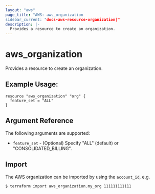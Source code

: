 ```yaml
---
layout: "aws"
page_title: "AWS: aws_organization
sidebar_current: "docs-aws-resource-organization|"
description: |-
  Provides a resource to create an organization.
---
```


# aws\_organization

Provides a resource to create an organization.

## Example Usage:

```hcl
resource "aws_organization" "org" {
  feature_set = "ALL"
}
```

## Argument Reference

The following arguments are supported:

* `feature_set` - (Optional) Specify "ALL" (default) or "CONSOLIDATED_BILLING".

## Import

The AWS organization can be imported by using the `account_id`, e.g.

```
$ terraform import aws_organization.my_org 111111111111
```
